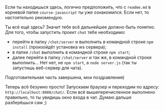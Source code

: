Если ты находишься здесь, логично предположить, что с `readme.md` в корневой папке `course-javascript` ты уже ознакомился. Если нет, то настоятельно рекомендую.

Ты всё ещё здесь? Значит тебе всё дальнейшее должно быть понятно.
Для того, чтобы запустить проект `chat` тебе необходимо:
- перейти в папку `/chat/server` и выполнить в командной строке `npm install` (произойдёт установка ws сервера);
- в папке `/chat` выполнить в командной строке `npm start`;
- далее перейти в папку `/chat/server` и так же, в командной строке выполнить... Нет нет, не `npm start`, а `node server.js` (так ты запустишь веб-сервер для чата).

Подготовительная часть завершена, мои поздравления)

Теперь всё безумно просто! Запускаем браузер и переходим по адресу: `http://localhost:8080/chat/`. Если всё вышеперечисленное выполнено правильно, то ты увидишь окно входа в чат. Думаю дальше разберёшься сам ;)
